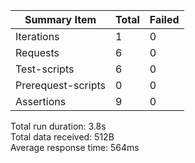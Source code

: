 <table class="GeneratedTable">
  <thead>
    <tr>
      <th>Summary Item</th>
      <th>Total</th>
      <th>Failed</th>
    </tr>
  </thead>
  <tbody>
    <tr>
      <td>Iterations</td>
      <td>1</td>
      <td>0</td>
    </tr>
    <tr>
      <td>Requests</td>
      <td>6</td>
      <td>0</td>
    </tr>
    <tr>
      <td>Test-scripts</td>
      <td>6</td>
      <td>0</td>
    </tr>
    <tr>
      <td>Prerequest-scripts</td>
      <td>0</td>
      <td>0</td>
    </tr>
    <tr>
      <td>Assertions</td>
      <td>9</td>
      <td>0</td>
    </tr>
  </tbody>
</table>

 Total run duration: 3.8s <br>
 Total data received: 512B   <br>
 Average response time: 564ms
